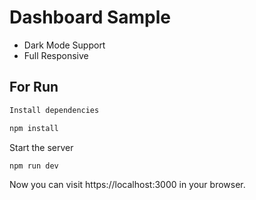 # Dashboard Sample

- Dark Mode Support
- Full Responsive

## For Run
```bash
Install dependencies
```
    
```bash
npm install
```

Start the server

    
        
```bash
npm run dev
```

Now you can visit https://localhost:3000 in your browser.
